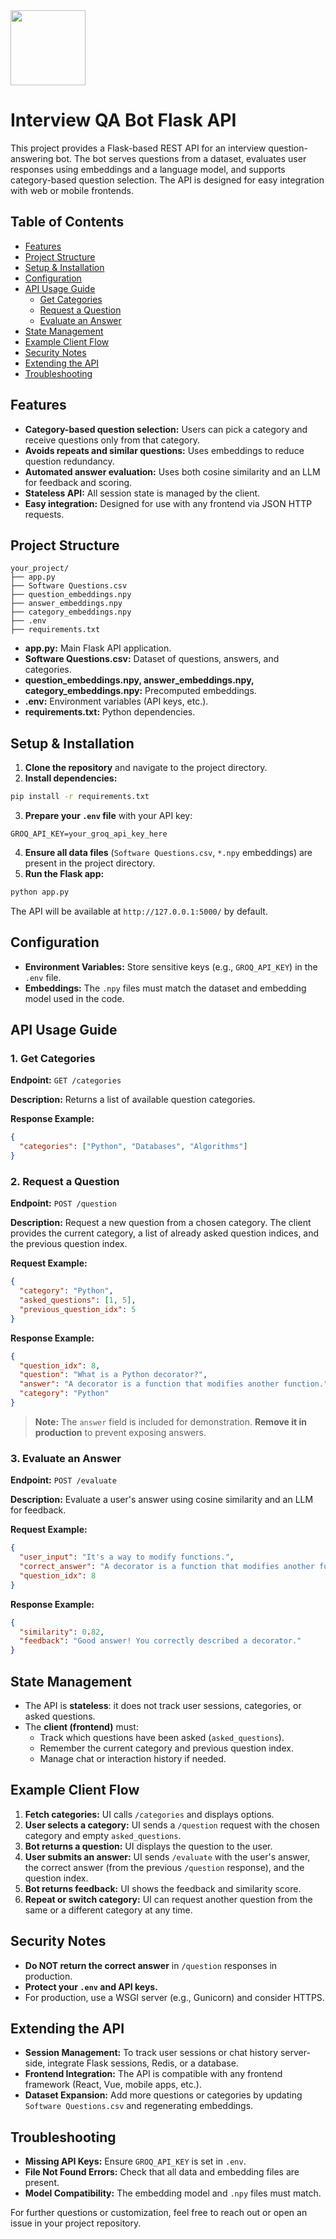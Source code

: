 <img src="https://r2cdn.perplexity.ai/pplx-full-logo-primary-dark%402x.png" class="logo" width="120"/>

# Interview QA Bot Flask API

This project provides a Flask-based REST API for an interview question-answering bot. The bot serves questions from a dataset, evaluates user responses using embeddings and a language model, and supports category-based question selection. The API is designed for easy integration with web or mobile frontends.

## Table of Contents

- [Features](#features)
- [Project Structure](#project-structure)
- [Setup \& Installation](#setup--installation)
- [Configuration](#configuration)
- [API Usage Guide](#api-usage-guide)
    - [Get Categories](#1-get-categories)
    - [Request a Question](#2-request-a-question)
    - [Evaluate an Answer](#3-evaluate-an-answer)
- [State Management](#state-management)
- [Example Client Flow](#example-client-flow)
- [Security Notes](#security-notes)
- [Extending the API](#extending-the-api)
- [Troubleshooting](#troubleshooting)


## Features

- **Category-based question selection:** Users can pick a category and receive questions only from that category.
- **Avoids repeats and similar questions:** Uses embeddings to reduce question redundancy.
- **Automated answer evaluation:** Uses both cosine similarity and an LLM for feedback and scoring.
- **Stateless API:** All session state is managed by the client.
- **Easy integration:** Designed for use with any frontend via JSON HTTP requests.


## Project Structure

```
your_project/
├── app.py
├── Software Questions.csv
├── question_embeddings.npy
├── answer_embeddings.npy
├── category_embeddings.npy
├── .env
├── requirements.txt
```

- **app.py:** Main Flask API application.
- **Software Questions.csv:** Dataset of questions, answers, and categories.
- **question_embeddings.npy, answer_embeddings.npy, category_embeddings.npy:** Precomputed embeddings.
- **.env:** Environment variables (API keys, etc.).
- **requirements.txt:** Python dependencies.


## Setup \& Installation

1. **Clone the repository** and navigate to the project directory.
2. **Install dependencies:**

```bash
pip install -r requirements.txt
```

3. **Prepare your `.env` file** with your API key:

```
GROQ_API_KEY=your_groq_api_key_here
```

4. **Ensure all data files** (`Software Questions.csv`, `*.npy` embeddings) are present in the project directory.
5. **Run the Flask app:**

```bash
python app.py
```

The API will be available at `http://127.0.0.1:5000/` by default.

## Configuration

- **Environment Variables:**
Store sensitive keys (e.g., `GROQ_API_KEY`) in the `.env` file.
- **Embeddings:**
The `.npy` files must match the dataset and embedding model used in the code.


## API Usage Guide

### 1. Get Categories

**Endpoint:**
`GET /categories`

**Description:**
Returns a list of available question categories.

**Response Example:**

```json
{
  "categories": ["Python", "Databases", "Algorithms"]
}
```


### 2. Request a Question

**Endpoint:**
`POST /question`

**Description:**
Request a new question from a chosen category. The client provides the current category, a list of already asked question indices, and the previous question index.

**Request Example:**

```json
{
  "category": "Python",
  "asked_questions": [1, 5],
  "previous_question_idx": 5
}
```

**Response Example:**

```json
{
  "question_idx": 8,
  "question": "What is a Python decorator?",
  "answer": "A decorator is a function that modifies another function.",  // Remove in production!
  "category": "Python"
}
```

> **Note:** The `answer` field is included for demonstration. **Remove it in production** to prevent exposing answers.

### 3. Evaluate an Answer

**Endpoint:**
`POST /evaluate`

**Description:**
Evaluate a user's answer using cosine similarity and an LLM for feedback.

**Request Example:**

```json
{
  "user_input": "It's a way to modify functions.",
  "correct_answer": "A decorator is a function that modifies another function.",
  "question_idx": 8
}
```

**Response Example:**

```json
{
  "similarity": 0.82,
  "feedback": "Good answer! You correctly described a decorator."
}
```


## State Management

- The API is **stateless**: it does not track user sessions, categories, or asked questions.
- The **client (frontend)** must:
    - Track which questions have been asked (`asked_questions`).
    - Remember the current category and previous question index.
    - Manage chat or interaction history if needed.


## Example Client Flow

1. **Fetch categories:**
UI calls `/categories` and displays options.
2. **User selects a category:**
UI sends a `/question` request with the chosen category and empty `asked_questions`.
3. **Bot returns a question:**
UI displays the question to the user.
4. **User submits an answer:**
UI sends `/evaluate` with the user's answer, the correct answer (from the previous `/question` response), and the question index.
5. **Bot returns feedback:**
UI shows the feedback and similarity score.
6. **Repeat or switch category:**
UI can request another question from the same or a different category at any time.

## Security Notes

- **Do NOT return the correct answer** in `/question` responses in production.
- **Protect your `.env` and API keys.**
- For production, use a WSGI server (e.g., Gunicorn) and consider HTTPS.


## Extending the API

- **Session Management:**
To track user sessions or chat history server-side, integrate Flask sessions, Redis, or a database.
- **Frontend Integration:**
The API is compatible with any frontend framework (React, Vue, mobile apps, etc.).
- **Dataset Expansion:**
Add more questions or categories by updating `Software Questions.csv` and regenerating embeddings.


## Troubleshooting

- **Missing API Keys:**
Ensure `GROQ_API_KEY` is set in `.env`.
- **File Not Found Errors:**
Check that all data and embedding files are present.
- **Model Compatibility:**
The embedding model and `.npy` files must match.

For further questions or customization, feel free to reach out or open an issue in your project repository.

